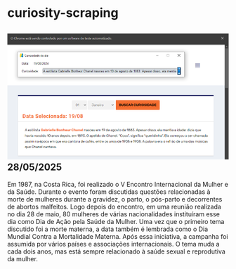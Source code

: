 # curiosity-scraping
![Budget](./execucao.png)
28/05/2025
-
Em 1987, na Costa Rica, foi realizado o V Encontro Internacional da Mulher e da Saúde. Durante o evento foram discutidas questões relacionadas à morte de mulheres durante a gravidez, o parto, o pós-parto e decorrentes de abortos malfeitos. Logo depois do encontro, em uma reunião realizada no dia 28 de maio, 80 mulheres de várias nacionalidades instituíram esse dia como Dia de Ação pela Saúde da Mulher. Uma vez que o primeiro tema discutido foi a morte materna, a data também é lembrada como o Dia Mundial Contra a Mortalidade Materna. Após essa iniciativa, a campanha foi assumida por vários países e associações internacionais. O tema muda a cada dois anos, mas está sempre relacionado à saúde sexual e reprodutiva da mulher.
